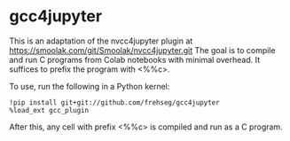 # gcc4jupyter
This is an adaptation of the nvcc4jupyter plugin at https://smoolak.com/git/Smoolak/nvcc4jupyter.git
The goal is to compile and run C programs from Colab notebooks with minimal overhead. It suffices to prefix the program with <%%c>.

To use, run the following in a Python kernel:
```
!pip install git+git://github.com/frehseg/gcc4jupyter
%load_ext gcc_plugin
```

After this, any cell with prefix <%%c> is compiled and run as a C program.
